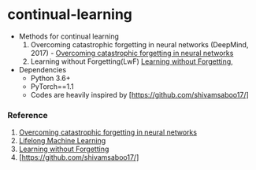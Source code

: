 # continual-learning

- Methods for continual learning   
  1. Overcoming catastrophic forgetting in neural networks (DeepMind, 2017) - [Overcoming catastrophic forgetting in neural networks]
  2. Learning without Forgetting(LwF) [Learning without Forgetting],
- Dependencies
  - Python 3.6+
  - PyTorch==1.1
  - Codes are heavily inspired by [https://github.com/shivamsaboo17/]

### Reference
1. [Overcoming catastrophic forgetting in neural networks]
2. [Lifelong Machine Learning]
3. [Learning without Forgetting]
4. [https://github.com/shivamsaboo17/]


[Overcoming catastrophic forgetting in neural networks]: https://arxiv.org/pdf/1612.00796.pdf
[Lifelong Machine Learning]: https://www.cs.uic.edu/~liub/lifelong-learning/continual-learning.pdf
[Learning without Forgetting]: https://arxiv.org/abs/1606.09282
[https://github.com/shivamsaboo17/]: https://github.com/shivamsaboo17/Overcoming-Catastrophic-forgetting-in-Neural-Networks
